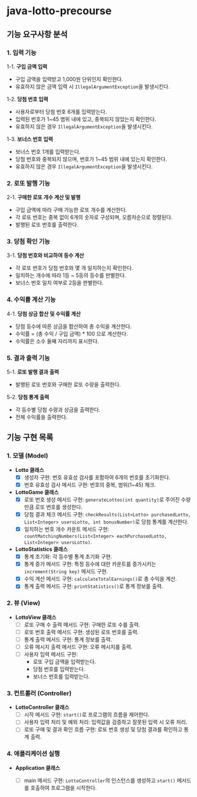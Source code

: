 # java-lotto-precourse

## 기능 요구사항 분석

### 1. 입력 기능
1-1. **구입 금액 입력**
- 구입 금액을 입력받고 1,000원 단위인지 확인한다.
- 유효하지 않은 금액 입력 시 `IllegalArgumentException`을 발생시킨다.

1-2. **당첨 번호 입력**
- 사용자로부터 당첨 번호 6개를 입력받는다.
- 입력된 번호가 1~45 범위 내에 있고, 중복되지 않았는지 확인한다.
- 유효하지 않은 경우 `IllegalArgumentException`을 발생시킨다.

1-3. **보너스 번호 입력**
- 보너스 번호 1개를 입력받는다.
- 당첨 번호와 중복되지 않으며, 번호가 1~45 범위 내에 있는지 확인한다.
- 유효하지 않은 경우 `IllegalArgumentException`을 발생시킨다.

### 2. 로또 발행 기능
2-1. **구매한 로또 개수 계산 및 발행**
- 구입 금액에 따라 구매 가능한 로또 개수를 계산한다.
- 각 로또 번호는 중복 없이 6개의 숫자로 구성되며, 오름차순으로 정렬된다.
- 발행된 로또 번호를 출력한다.

### 3. 당첨 확인 기능
3-1. **당첨 번호와 비교하여 등수 계산**
- 각 로또 번호가 당첨 번호와 몇 개 일치하는지 확인한다.
- 일치하는 개수에 따라 1등 ~ 5등의 등수를 판별한다.
- 보너스 번호 일치 여부로 2등을 판별한다.

### 4. 수익률 계산 기능
4-1. **당첨 상금 합산 및 수익률 계산**
- 당첨 등수에 따른 상금을 합산하여 총 수익을 계산한다.
- 수익률 = (총 수익 / 구입 금액) * 100 으로 계산한다.
- 수익률은 소수 둘째 자리까지 표시한다.

### 5. 결과 출력 기능
5-1. **로또 발행 결과 출력**
- 발행된 로또 번호와 구매한 로또 수량을 출력한다.

5-2. **당첨 통계 출력**
- 각 등수별 당첨 수량과 상금을 출력한다.
- 전체 수익률을 출력한다.


## 기능 구현 목록

### 1. 모델 (Model)
- **Lotto 클래스**
  - [x] 생성자 구현: 번호 유효성 검사를 포함하여 6개의 번호를 초기화한다.
  - [x] 번호 유효성 검사 메서드 구현: 번호의 중복, 범위(1~45) 체크.

- **LottoGame 클래스**
  - [x] 로또 번호 생성 메서드 구현: `generateLottos(int quantity)`로 주어진 수량만큼 로또 번호를 생성한다.
  - [x] 당첨 결과 체크 메서드 구현: `checkResults(List<Lotto> purchasedLotto, List<Integer> usersLotto, int bonusNumber)`로 당첨 통계를 계산한다.
  - [x] 일치하는 번호 개수 카운트 메서드 구현: `countMatchingNumbers(List<Integer> eachPurchasedLotto, List<Integer> usersLotto)`.

- **LottoStatistics 클래스**
  - [x] 통계 초기화: 각 등수별 통계 초기화 구현.
  - [x] 통계 증가 메서드 구현: 특정 등수에 대한 카운트를 증가시키는 `increment(String key)` 메서드 구현.
  - [x] 수익 계산 메서드 구현: `calculateTotalEarnings()`로 총 수익을 계산.
  - [x] 통계 출력 메서드 구현: `printStatistics()`로 통계 정보를 출력.

### 2. 뷰 (View)
- **LottoView 클래스**
    - [ ] 로또 구매 수 출력 메서드 구현: 구매한 로또 수를 출력.
    - [ ] 로또 번호 출력 메서드 구현: 생성된 로또 번호를 출력.
    - [ ] 통계 출력 메서드 구현: 통계 정보를 출력.
    - [ ] 오류 메시지 출력 메서드 구현: 오류 메시지를 출력.
    - [ ] 사용자 입력 메서드 구현:
        - 로또 구입 금액을 입력받는다.
        - 당첨 번호를 입력받는다.
        - 보너스 번호를 입력받는다.

### 3. 컨트롤러 (Controller)
- **LottoController 클래스**
    - [ ] 시작 메서드 구현: `start()`로 프로그램의 흐름을 제어한다.
    - [ ] 사용자 입력 처리 및 예외 처리: 입력값을 검증하고 잘못된 입력 시 오류 처리.
    - [ ] 로또 구매 및 결과 확인 흐름 구현: 로또 번호 생성 및 당첨 결과를 확인하고 통계 출력.

### 4. 애플리케이션 실행
- **Application 클래스**
    - [ ] main 메서드 구현: `LottoController`의 인스턴스를 생성하고 `start()` 메서드를 호출하여 프로그램을 시작한다.

